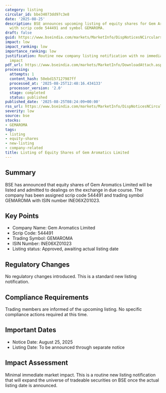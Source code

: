 ```yaml
---
category: listing
circular_id: bbe34073dd97c3e8
date: '2025-08-25'
description: BSE announces upcoming listing of equity shares for Gem Aromatics Limited
  with scrip code 544491 and symbol GEMAROMA.
draft: false
guid: https://www.bseindia.com/markets/MarketInfo/DispNoticesNCirculars.aspx?Noticeid={800A3869-3DC7-4ECA-91C1-CE75C0024A86}&noticeno=20250825-11&dt=08/25/2025&icount=11&totcount=37&flag=0
impact: low
impact_ranking: low
importance_ranking: low
justification: Routine new company listing notification with no immediate trading
  impact
pdf_url: https://www.bseindia.com/markets/MarketInfo/DownloadAttach.aspx?id=20250825-11&attachedId=
processing:
  attempts: 1
  content_hash: 50ebd157127987ff
  processed_at: '2025-08-25T12:48:16.434133'
  processor_version: '2.0'
  stage: completed
  status: published
published_date: '2025-08-25T08:24:09+00:00'
rss_url: https://www.bseindia.com/markets/MarketInfo/DispNoticesNCirculars.aspx?Noticeid={800A3869-3DC7-4ECA-91C1-CE75C0024A86}&noticeno=20250825-11&dt=08/25/2025&icount=11&totcount=37&flag=0
severity: low
source: bse
stocks:
- GEMAROMA
tags:
- listing
- equity-shares
- new-listing
- company-related
title: Listing of Equity Shares of Gem Aromatics Limited
---
```


## Summary

BSE has announced that equity shares of Gem Aromatics Limited will be listed and admitted to dealings on the exchange in due course. The company has been assigned scrip code 544491 and trading symbol GEMAROMA with ISIN number INE06XZ01023.

## Key Points

- Company Name: Gem Aromatics Limited
- Scrip Code: 544491
- Trading Symbol: GEMAROMA
- ISIN Number: INE06XZ01023
- Listing status: Approved, awaiting actual listing date

## Regulatory Changes

No regulatory changes introduced. This is a standard new listing notification.

## Compliance Requirements

Trading members are informed of the upcoming listing. No specific compliance actions required at this time.

## Important Dates

- Notice Date: August 25, 2025
- Listing Date: To be announced through separate notice

## Impact Assessment

Minimal immediate market impact. This is a routine new listing notification that will expand the universe of tradeable securities on BSE once the actual listing date is announced.
